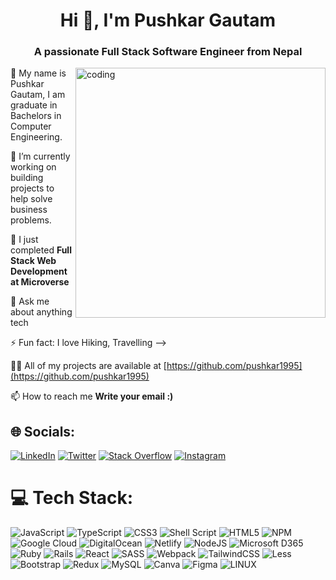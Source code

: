 <h1 align="center">Hi 👋, I'm Pushkar Gautam</h1>
<h3 align="center">A passionate Full Stack Software Engineer from Nepal</h3>
<img align="right" alt="coding" width="400" src="https://mycannabisaccountant.com/wp-content/uploads/2022/02/e87c5693979173.5e7f9c4d14e64.gif">

👋 My name is Pushkar Gautam, I am graduate in Bachelors in Computer Engineering.

🔭 I’m currently working on building projects to help solve business problems.

🌱 I just completed **Full Stack Web Development at Microverse** 
    
💬 Ask me about anything tech 

⚡ Fun fact: I love Hiking, Travelling -->

👨‍💻 All of my projects are available at [https://github.com/pushkar1995](https://github.com/pushkar1995)

📫 How to reach me **Write your email :)**

## 🌐 Socials:
[![LinkedIn](https://img.shields.io/badge/LinkedIn-%230077B5.svg?logo=linkedin&logoColor=white)](https://www.linkedin.com/in/pushkar-gautam/)
[![Twitter](https://img.shields.io/badge/Twitter-%231DA1F2.svg?logo=Twitter&logoColor=white)](https://twitter.com/Pushkar9951)
[![Stack Overflow](https://img.shields.io/badge/-Stackoverflow-FE7A16?logo=stack-overflow&logoColor=white)](https://stackoverflow.com/users/10170666/pushkar-gautam) 
[![Instagram](https://img.shields.io/badge/Instagram-%23E4405F.svg?logo=Instagram&logoColor=white)](https://www.instagram.com/puskar____/) 

# 💻 Tech Stack:
![JavaScript](https://img.shields.io/badge/javascript-%23323330.svg?style=for-the-badge&logo=javascript&logoColor=%23F7DF1E) ![TypeScript](https://img.shields.io/badge/typescript-%23007ACC.svg?style=for-the-badge&logo=typescript&logoColor=white) ![CSS3](https://img.shields.io/badge/css3-%231572B6.svg?style=for-the-badge&logo=css3&logoColor=white) ![Shell Script](https://img.shields.io/badge/shell_script-%23121011.svg?style=for-the-badge&logo=gnu-bash&logoColor=white) ![HTML5](https://img.shields.io/badge/html5-%23E34F26.svg?style=for-the-badge&logo=html5&logoColor=white) ![NPM](https://img.shields.io/badge/npm-%23E34F26.svg?style=for-the-badge&logo=npm&logoColor=white) ![Google Cloud](https://img.shields.io/badge/Google%20Cloud-%234285F4.svg?style=for-the-badge&logo=google-cloud&logoColor=white) ![DigitalOcean](https://img.shields.io/badge/DigitalOcean%20Cloud-%234285F4.svg?style=for-the-badge&logo=digitalocean&logoColor=white) ![Netlify](https://img.shields.io/badge/netlify-%23000000.svg?style=for-the-badge&logo=netlify&logoColor=#00C7B7) ![NodeJS](https://img.shields.io/badge/NodeJS-%233F4F75.svg?style=for-the-badge&logo=nodejs&logoColor=white) ![Microsoft D365](https://img.shields.io/badge/MicrosoftD365-F80000?style=for-the-badge&logo=microsoftd365&logoColor=white)
![Ruby](https://img.shields.io/badge/ruby-%23CC342D.svg?style=for-the-badge&logo=ruby&logoColor=white) ![Rails](https://img.shields.io/badge/rails-%23CC0000.svg?style=for-the-badge&logo=ruby-on-rails&logoColor=white) ![React](https://img.shields.io/badge/react-%2320232a.svg?style=for-the-badge&logo=react&logoColor=%2361DAFB) ![SASS](https://img.shields.io/badge/SASS-hotpink.svg?style=for-the-badge&logo=SASS&logoColor=white) ![Webpack](https://img.shields.io/badge/webpack-%2335495e.svg?style=for-the-badge&logo=webpack&logoColor=%234FC08D) ![TailwindCSS](https://img.shields.io/badge/tailwindcss-%2338B2AC.svg?style=for-the-badge&logo=tailwind-css&logoColor=white) ![Less](https://img.shields.io/badge/less-2B4C80?style=for-the-badge&logo=less&logoColor=white) ![Bootstrap](https://img.shields.io/badge/bootstrap-%23563D7C.svg?style=for-the-badge&logo=bootstrap&logoColor=white) ![Redux](https://img.shields.io/badge/redux-%23593d88.svg?style=for-the-badge&logo=redux&logoColor=white) ![MySQL](https://img.shields.io/badge/mysql-%2300f.svg?style=for-the-badge&logo=mysql&logoColor=white) ![Canva](https://img.shields.io/badge/Canva-%2300C4CC.svg?style=for-the-badge&logo=Canva&logoColor=white) ![Figma](https://img.shields.io/badge/figma-%23F24E1E.svg?style=for-the-badge&logo=figma&logoColor=white) ![LINUX](https://img.shields.io/badge/Linux-FCC624?style=for-the-badge&logo=linux&logoColor=black)
